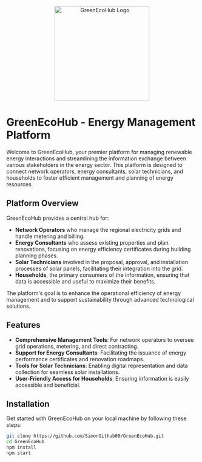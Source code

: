 <p align="center">
  <img src="https://github.com/SimonGithub00/GreenEcoHub/assets/122214353/d7a33e8b-edb1-4ca9-8d60-f6f4627d0579" alt="GreenEcoHub Logo" width="250">
</p>

# **GreenEcoHub - Energy Management Platform**

Welcome to GreenEcoHub, your premier platform for managing renewable energy interactions and streamlining the information exchange between various stakeholders in the energy sector. This platform is designed to connect network operators, energy consultants, solar technicians, and households to foster efficient management and planning of energy resources.

## Platform Overview

GreenEcoHub provides a central hub for:
- **Network Operators** who manage the regional electricity grids and handle metering and billing.
- **Energy Consultants** who assess existing properties and plan renovations, focusing on energy efficiency certificates during building planning phases.
- **Solar Technicians** involved in the proposal, approval, and installation processes of solar panels, facilitating their integration into the grid.
- **Households**, the primary consumers of the information, ensuring that data is accessible and useful to maximize their benefits.

The platform's goal is to enhance the operational efficiency of energy management and to support sustainability through advanced technological solutions.

## Features

- **Comprehensive Management Tools**: For network operators to oversee grid operations, metering, and direct contracting.
- **Support for Energy Consultants**: Facilitating the issuance of energy performance certificates and renovation roadmaps.
- **Tools for Solar Technicians**: Enabling digital representation and data collection for seamless solar installations.
- **User-Friendly Access for Households**: Ensuring information is easily accessible and beneficial.

## Installation

Get started with GreenEcoHub on your local machine by following these steps:

```bash
git clone https://github.com/SimonGithub00/GreenEcoHub.git
cd GreenEcoHub
npm install
npm start
